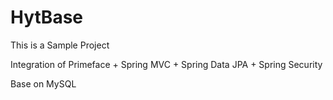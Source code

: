 HytBase
======
This is a Sample Project

Integration of Primeface + Spring MVC + Spring Data JPA + Spring Security

Base on MySQL
